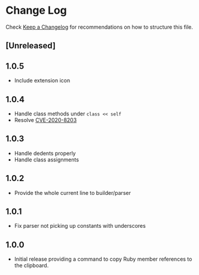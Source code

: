 # Change Log

Check [Keep a Changelog](http://keepachangelog.com/) for recommendations on how to structure this file.

## [Unreleased]

## 1.0.5

- Include extension icon

## 1.0.4

- Handle class methods under `class << self`
- Resolve [CVE-2020-8203](https://github.com/advisories/GHSA-p6mc-m468-83gw)

## 1.0.3

- Handle dedents properly
- Handle class assignments

## 1.0.2

- Provide the whole current line to builder/parser

## 1.0.1

- Fix parser not picking up constants with underscores

## 1.0.0

- Initial release providing a command to copy Ruby member references to the clipboard.
